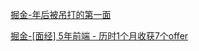 [掘金-年后被吊打的第一面](https://juejin.cn/post/7193979904458195005)

[掘金-[面经] 5年前端 - 历时1个月收获7个offer](https://juejin.cn/post/7142690757722243102)